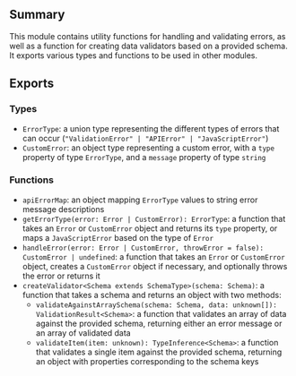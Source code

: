 ## Summary

This module contains utility functions for handling and validating errors, as well as a function for creating data validators based on a provided schema. It exports various types and functions to be used in other modules.

## Exports

### Types

- `ErrorType`: a union type representing the different types of errors that can occur (`"ValidationError" | "APIError" | "JavaScriptError"`)
- `CustomError`: an object type representing a custom error, with a `type` property of type `ErrorType`, and a `message` property of type `string`

### Functions

- `apiErrorMap`: an object mapping `ErrorType` values to string error message descriptions
- `getErrorType(error: Error | CustomError): ErrorType`: a function that takes an `Error` or `CustomError` object and returns its `type` property, or maps a `JavaScriptError` based on the type of `Error`
- `handleError(error: Error | CustomError, throwError = false): CustomError | undefined`: a function that takes an `Error` or `CustomError` object, creates a `CustomError` object if necessary, and optionally throws the error or returns it
- `createValidator<Schema extends SchemaType>(schema: Schema)`: a function that takes a schema and returns an object with two methods:
  - `validateAgainstArraySchema(schema: Schema, data: unknown[]): ValidationResult<Schema>`: a function that validates an array of data against the provided schema, returning either an error message or an array of validated data
  - `validateItem(item: unknown): TypeInference<Schema>`: a function that validates a single item against the provided schema, returning an object with properties corresponding to the schema keys